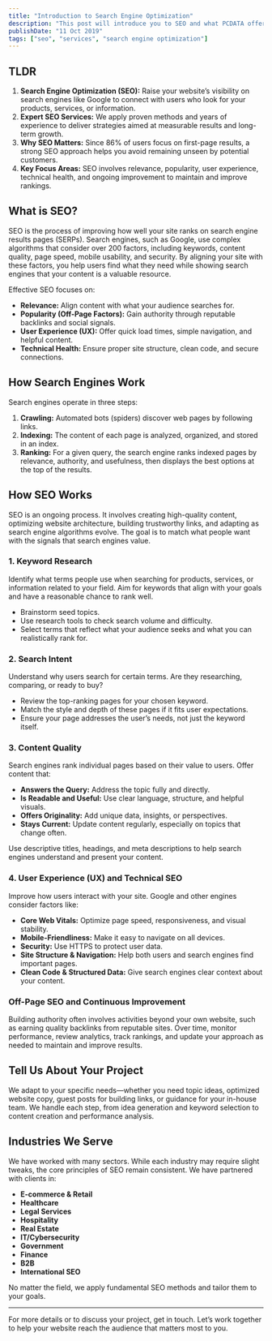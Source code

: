 ```yaml
---
title: "Introduction to Search Engine Optimization"
description: "This post will introduce you to SEO and what PCDATA offers."
publishDate: "11 Oct 2019"
tags: ["seo", "services", "search engine optimization"]
---
```

## TLDR

1. **Search Engine Optimization (SEO):** Raise your website’s visibility on search engines like Google to connect with users who look for your products, services, or information.
2. **Expert SEO Services:** We apply proven methods and years of experience to deliver strategies aimed at measurable results and long-term growth.
3. **Why SEO Matters:** Since 86% of users focus on first-page results, a strong SEO approach helps you avoid remaining unseen by potential customers.
4. **Key Focus Areas:** SEO involves relevance, popularity, user experience, technical health, and ongoing improvement to maintain and improve rankings.

## What is SEO?

SEO is the process of improving how well your site ranks on search engine results pages (SERPs). Search engines, such as Google, use complex algorithms that consider over 200 factors, including keywords, content quality, page speed, mobile usability, and security. By aligning your site with these factors, you help users find what they need while showing search engines that your content is a valuable resource.

Effective SEO focuses on:

- **Relevance:** Align content with what your audience searches for.
- **Popularity (Off-Page Factors):** Gain authority through reputable backlinks and social signals.
- **User Experience (UX):** Offer quick load times, simple navigation, and helpful content.
- **Technical Health:** Ensure proper site structure, clean code, and secure connections.

## How Search Engines Work

Search engines operate in three steps:

1. **Crawling:** Automated bots (spiders) discover web pages by following links.
2. **Indexing:** The content of each page is analyzed, organized, and stored in an index.
3. **Ranking:** For a given query, the search engine ranks indexed pages by relevance, authority, and usefulness, then displays the best options at the top of the results.

## How SEO Works

SEO is an ongoing process. It involves creating high-quality content, optimizing website architecture, building trustworthy links, and adapting as search engine algorithms evolve. The goal is to match what people want with the signals that search engines value.

### 1. Keyword Research

Identify what terms people use when searching for products, services, or information related to your field. Aim for keywords that align with your goals and have a reasonable chance to rank well.

- Brainstorm seed topics.
- Use research tools to check search volume and difficulty.
- Select terms that reflect what your audience seeks and what you can realistically rank for.

### 2. Search Intent

Understand why users search for certain terms. Are they researching, comparing, or ready to buy?

- Review the top-ranking pages for your chosen keyword.
- Match the style and depth of these pages if it fits user expectations.
- Ensure your page addresses the user’s needs, not just the keyword itself.

### 3. Content Quality

Search engines rank individual pages based on their value to users. Offer content that:

- **Answers the Query:** Address the topic fully and directly.
- **Is Readable and Useful:** Use clear language, structure, and helpful visuals.
- **Offers Originality:** Add unique data, insights, or perspectives.
- **Stays Current:** Update content regularly, especially on topics that change often.

Use descriptive titles, headings, and meta descriptions to help search engines understand and present your content.

### 4. User Experience (UX) and Technical SEO

Improve how users interact with your site. Google and other engines consider factors like:

- **Core Web Vitals:** Optimize page speed, responsiveness, and visual stability.
- **Mobile-Friendliness:** Make it easy to navigate on all devices.
- **Security:** Use HTTPS to protect user data.
- **Site Structure & Navigation:** Help both users and search engines find important pages.
- **Clean Code & Structured Data:** Give search engines clear context about your content.

### Off-Page SEO and Continuous Improvement

Building authority often involves activities beyond your own website, such as earning quality backlinks from reputable sites. Over time, monitor performance, review analytics, track rankings, and update your approach as needed to maintain and improve results.

## Tell Us About Your Project

We adapt to your specific needs—whether you need topic ideas, optimized website copy, guest posts for building links, or guidance for your in-house team. We handle each step, from idea generation and keyword selection to content creation and performance analysis.

## Industries We Serve

We have worked with many sectors. While each industry may require slight tweaks, the core principles of SEO remain consistent. We have partnered with clients in:

- **E-commerce & Retail**
- **Healthcare**
- **Legal Services**
- **Hospitality**
- **Real Estate**
- **IT/Cybersecurity**
- **Government**
- **Finance**
- **B2B**
- **International SEO**

No matter the field, we apply fundamental SEO methods and tailor them to your goals.

---

For more details or to discuss your project, get in touch. Let’s work together to help your website reach the audience that matters most to you.
